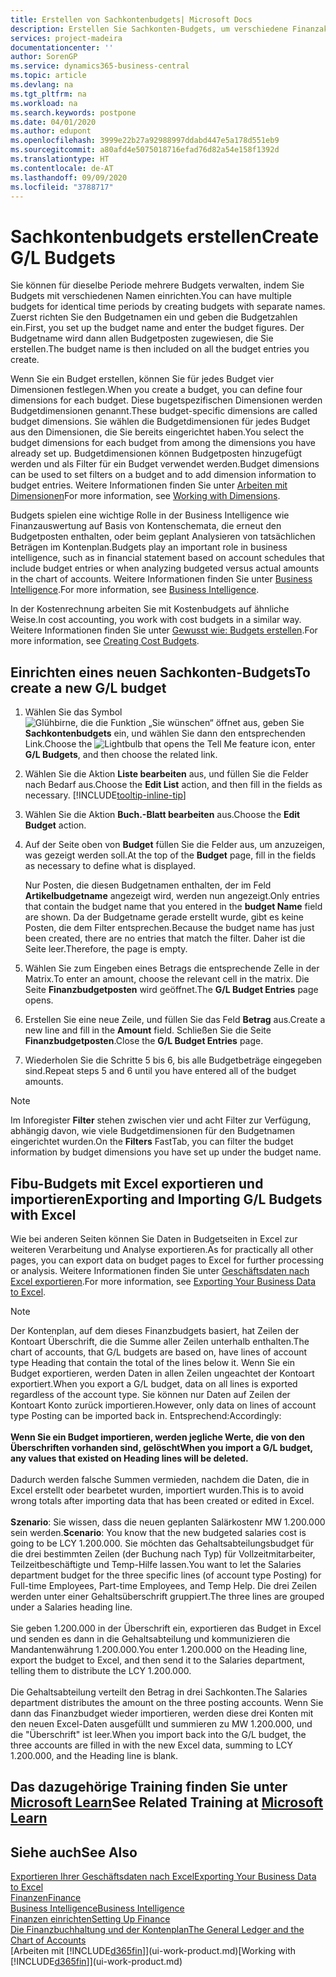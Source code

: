 ```yaml
---
title: Erstellen von Sachkontenbudgets| Microsoft Docs
description: Erstellen Sie Sachkonten-Budgets, um verschiedene Finanzaktivitäten zu prognostizieren und Dimensionen zu den einzelnen Intelligence-Zwecken zuzuordnen.
services: project-madeira
documentationcenter: ''
author: SorenGP
ms.service: dynamics365-business-central
ms.topic: article
ms.devlang: na
ms.tgt_pltfrm: na
ms.workload: na
ms.search.keywords: postpone
ms.date: 04/01/2020
ms.author: edupont
ms.openlocfilehash: 3999e22b27a92988997ddabd447e5a178d551eb9
ms.sourcegitcommit: a80afd4e5075018716efad76d82a54e158f1392d
ms.translationtype: HT
ms.contentlocale: de-AT
ms.lasthandoff: 09/09/2020
ms.locfileid: "3788717"
---
```

# <a name="create-gl-budgets"></a><span data-ttu-id="7d165-103">Sachkontenbudgets erstellen</span><span class="sxs-lookup"><span data-stu-id="7d165-103">Create G/L Budgets</span></span>
<span data-ttu-id="7d165-104">Sie können für dieselbe Periode mehrere Budgets verwalten, indem Sie Budgets mit verschiedenen Namen einrichten.</span><span class="sxs-lookup"><span data-stu-id="7d165-104">You can have multiple budgets for identical time periods by creating budgets with separate names.</span></span> <span data-ttu-id="7d165-105">Zuerst richten Sie den Budgetnamen ein und geben die Budgetzahlen ein.</span><span class="sxs-lookup"><span data-stu-id="7d165-105">First, you set up the budget name and enter the budget figures.</span></span> <span data-ttu-id="7d165-106">Der Budgetname wird dann allen Budgetposten zugewiesen, die Sie erstellen.</span><span class="sxs-lookup"><span data-stu-id="7d165-106">The budget name is then included on all the budget entries you create.</span></span>  

<span data-ttu-id="7d165-107">Wenn Sie ein Budget erstellen, können Sie für jedes Budget vier Dimensionen festlegen.</span><span class="sxs-lookup"><span data-stu-id="7d165-107">When you create a budget, you can define four dimensions for each budget.</span></span> <span data-ttu-id="7d165-108">Diese bugetspezifischen Dimensionen werden Budgetdimensionen genannt.</span><span class="sxs-lookup"><span data-stu-id="7d165-108">These budget-specific dimensions are called budget dimensions.</span></span> <span data-ttu-id="7d165-109">Sie wählen die Budgetdimensionen für jedes Budget aus den Dimensionen, die Sie bereits eingerichtet haben.</span><span class="sxs-lookup"><span data-stu-id="7d165-109">You select the budget dimensions for each budget from among the dimensions you have already set up.</span></span> <span data-ttu-id="7d165-110">Budgetdimensionen können Budgetposten hinzugefügt werden und als Filter für ein Budget verwendet werden.</span><span class="sxs-lookup"><span data-stu-id="7d165-110">Budget dimensions can be used to set filters on a budget and to add dimension information to budget entries.</span></span> <span data-ttu-id="7d165-111">Weitere Informationen finden Sie unter [Arbeiten mit Dimensionen](finance-dimensions.md)</span><span class="sxs-lookup"><span data-stu-id="7d165-111">For more information, see [Working with Dimensions](finance-dimensions.md).</span></span>

<span data-ttu-id="7d165-112">Budgets spielen eine wichtige Rolle in der Business Intelligence wie Finanzauswertung auf Basis von Kontenschemata, die erneut den Budgetposten enthalten, oder beim geplant Analysieren von tatsächlichen Beträgen im Kontenplan.</span><span class="sxs-lookup"><span data-stu-id="7d165-112">Budgets play an important role in business intelligence, such as in financial statement based on account schedules that include budget entries or when analyzing budgeted versus actual amounts in the chart of accounts.</span></span> <span data-ttu-id="7d165-113">Weitere Informationen finden Sie unter [Business Intelligence](bi.md).</span><span class="sxs-lookup"><span data-stu-id="7d165-113">For more information, see [Business Intelligence](bi.md).</span></span>

<span data-ttu-id="7d165-114">In der Kostenrechnung arbeiten Sie mit Kostenbudgets auf ähnliche Weise.</span><span class="sxs-lookup"><span data-stu-id="7d165-114">In cost accounting, you work with cost budgets in a similar way.</span></span> <span data-ttu-id="7d165-115">Weitere Informationen finden Sie unter [Gewusst wie: Budgets erstellen](finance-create-cost-budgets.md).</span><span class="sxs-lookup"><span data-stu-id="7d165-115">For more information, see [Creating Cost Budgets](finance-create-cost-budgets.md).</span></span>    

## <a name="to-create-a-new-gl-budget"></a><span data-ttu-id="7d165-116">Einrichten eines neuen Sachkonten-Budgets</span><span class="sxs-lookup"><span data-stu-id="7d165-116">To create a new G/L budget</span></span>  
1. <span data-ttu-id="7d165-117">Wählen Sie das Symbol ![Glühbirne, die die Funktion „Sie wünschen“ öffnet](media/ui-search/search_small.png "Tell Me-Funktion") aus, geben Sie **Sachkontenbudgets** ein, und wählen Sie dann den entsprechenden Link.</span><span class="sxs-lookup"><span data-stu-id="7d165-117">Choose the ![Lightbulb that opens the Tell Me feature](media/ui-search/search_small.png "Tell me what you want to do") icon, enter **G/L Budgets**, and then choose the related link.</span></span>  
2. <span data-ttu-id="7d165-118">Wählen Sie die Aktion **Liste bearbeiten** aus, und füllen Sie die Felder nach Bedarf aus.</span><span class="sxs-lookup"><span data-stu-id="7d165-118">Choose the **Edit List** action, and then fill in the fields as necessary.</span></span> [!INCLUDE[tooltip-inline-tip](includes/tooltip-inline-tip_md.md)]  
3. <span data-ttu-id="7d165-119">Wählen Sie die Aktion **Buch.-Blatt bearbeiten** aus.</span><span class="sxs-lookup"><span data-stu-id="7d165-119">Choose the **Edit Budget** action.</span></span>
4. <span data-ttu-id="7d165-120">Auf der Seite oben von **Budget** füllen Sie die Felder aus, um anzuzeigen, was gezeigt werden soll.</span><span class="sxs-lookup"><span data-stu-id="7d165-120">At the top of the **Budget** page, fill in the fields as necessary to define what is displayed.</span></span>  

    <span data-ttu-id="7d165-121">Nur Posten, die diesen Budgetnamen enthalten, der im Feld **Artikelbudgetname** angezeigt wird, werden nun angezeigt.</span><span class="sxs-lookup"><span data-stu-id="7d165-121">Only entries that contain the budget name that you entered in the **budget Name** field are shown.</span></span> <span data-ttu-id="7d165-122">Da der Budgetname gerade erstellt wurde, gibt es keine Posten, die dem Filter entsprechen.</span><span class="sxs-lookup"><span data-stu-id="7d165-122">Because the budget name has just been created, there are no entries that match the filter.</span></span> <span data-ttu-id="7d165-123">Daher ist die Seite leer.</span><span class="sxs-lookup"><span data-stu-id="7d165-123">Therefore, the page is empty.</span></span>  
5. <span data-ttu-id="7d165-124">Wählen Sie zum Eingeben eines Betrags die entsprechende Zelle in der Matrix.</span><span class="sxs-lookup"><span data-stu-id="7d165-124">To enter an amount, choose the relevant cell in the matrix.</span></span> <span data-ttu-id="7d165-125">Die Seite **Finanzbudgetposten** wird geöffnet.</span><span class="sxs-lookup"><span data-stu-id="7d165-125">The **G/L Budget Entries** page opens.</span></span>  
6. <span data-ttu-id="7d165-126">Erstellen Sie eine neue Zeile, und füllen Sie das Feld **Betrag** aus.</span><span class="sxs-lookup"><span data-stu-id="7d165-126">Create a new line and fill in the **Amount** field.</span></span> <span data-ttu-id="7d165-127">Schließen Sie die Seite **Finanzbudgetposten**.</span><span class="sxs-lookup"><span data-stu-id="7d165-127">Close the **G/L Budget Entries** page.</span></span>  
7. <span data-ttu-id="7d165-128">Wiederholen Sie die Schritte 5 bis 6, bis alle Budgetbeträge eingegeben sind.</span><span class="sxs-lookup"><span data-stu-id="7d165-128">Repeat steps 5 and 6 until you have entered all of the budget amounts.</span></span>  

> [!NOTE]  
>  <span data-ttu-id="7d165-129">Im Inforegister  **Filter** stehen zwischen vier und acht Filter zur Verfügung, abhängig davon, wie viele  Budgetdimensionen für den Budgetnamen eingerichtet wurden.</span><span class="sxs-lookup"><span data-stu-id="7d165-129">On the **Filters** FastTab, you can filter the budget information by budget dimensions you have set up under the budget name.</span></span>

## <a name="exporting-and-importing-gl-budgets-with-excel"></a><span data-ttu-id="7d165-130">Fibu-Budgets mit Excel exportieren und importieren</span><span class="sxs-lookup"><span data-stu-id="7d165-130">Exporting and Importing G/L Budgets with Excel</span></span>
<span data-ttu-id="7d165-131">Wie bei anderen Seiten können Sie Daten in Budgetseiten in Excel zur weiteren Verarbeitung und Analyse exportieren.</span><span class="sxs-lookup"><span data-stu-id="7d165-131">As for practically all other pages, you can export data on budget pages to Excel for further processing or analysis.</span></span> <span data-ttu-id="7d165-132">Weitere Informationen finden Sie unter [Geschäftsdaten nach Excel exportieren](about-export-data.md).</span><span class="sxs-lookup"><span data-stu-id="7d165-132">For more information, see [Exporting Your Business Data to Excel](about-export-data.md).</span></span>

> [!NOTE]
> <span data-ttu-id="7d165-133">Der Kontenplan, auf dem dieses Finanzbudgets basiert, hat Zeilen der Kontoart Überschrift, die die Summe aller Zeilen unterhalb enthalten.</span><span class="sxs-lookup"><span data-stu-id="7d165-133">The chart of accounts, that G/L budgets are based on, have lines of account type Heading that contain the total of the lines below it.</span></span> <span data-ttu-id="7d165-134">Wenn Sie ein Budget exportieren, werden Daten in allen Zeilen ungeachtet der Kontoart exportiert.</span><span class="sxs-lookup"><span data-stu-id="7d165-134">When you export a G/L budget, data on all lines is exported regardless of the account type.</span></span> <span data-ttu-id="7d165-135">Sie können nur Daten auf Zeilen der Kontoart Konto zurück importieren.</span><span class="sxs-lookup"><span data-stu-id="7d165-135">However, only data on lines of account type Posting can be imported back in.</span></span> <span data-ttu-id="7d165-136">Entsprechend:</span><span class="sxs-lookup"><span data-stu-id="7d165-136">Accordingly:</span></span> <br /><br /> <span data-ttu-id="7d165-137">**Wenn Sie ein Budget importieren, werden jegliche Werte, die von den Überschriften vorhanden sind, gelöscht**</span><span class="sxs-lookup"><span data-stu-id="7d165-137">**When you import a G/L budget, any values that existed on Heading lines will be deleted.**</span></span> <br /><br /> <span data-ttu-id="7d165-138">Dadurch werden falsche Summen vermieden, nachdem die Daten, die in Excel erstellt oder bearbetet wurden, importiert wurden.</span><span class="sxs-lookup"><span data-stu-id="7d165-138">This is to avoid wrong totals after importing data that has been created or edited in Excel.</span></span><br /><br /> <span data-ttu-id="7d165-139">**Szenario**: Sie wissen, dass die neuen geplanten Salärkostenr MW 1.200.000 sein werden.</span><span class="sxs-lookup"><span data-stu-id="7d165-139">**Scenario**: You know that the new budgeted salaries cost is going to be LCY 1.200.000.</span></span> <span data-ttu-id="7d165-140">Sie möchten das Gehaltsabteilungsbudget für die drei bestimmten Zeilen (der Buchung nach Typ) für Vollzeitmitarbeiter, Teilzeitbeschäftigte und Temp-Hilfe lassen.</span><span class="sxs-lookup"><span data-stu-id="7d165-140">You want to let the Salaries department budget for the three specific lines (of account type Posting) for Full-time Employees, Part-time Employees, and Temp Help.</span></span> <span data-ttu-id="7d165-141">Die drei Zeilen werden unter einer Gehaltsüberschrift gruppiert.</span><span class="sxs-lookup"><span data-stu-id="7d165-141">The three lines are grouped under a Salaries heading line.</span></span><br /><br /><span data-ttu-id="7d165-142">Sie geben 1.200.000 in der Überschrift ein, exportieren das Budget in Excel und senden es dann in die Gehaltsabteilung und kommunizieren die Mandantenwährung 1.200.000.</span><span class="sxs-lookup"><span data-stu-id="7d165-142">You enter 1.200.000 on the Heading line, export the budget to Excel, and then send it to the Salaries department, telling them to distribute the LCY 1.200.000.</span></span><br /><br /> <span data-ttu-id="7d165-143">Die Gehaltsabteilung verteilt den Betrag in drei Sachkonten.</span><span class="sxs-lookup"><span data-stu-id="7d165-143">The Salaries department distributes the amount on the three posting accounts.</span></span> <span data-ttu-id="7d165-144">Wenn Sie dann das Finanzbudget wieder importieren, werden diese drei Konten mit den neuen Excel-Daten ausgefüllt und summieren zu MW 1.200.000, und die "Überschrift" ist leer.</span><span class="sxs-lookup"><span data-stu-id="7d165-144">When you import back into the G/L budget, the three accounts are filled in with the new Excel data, summing to LCY 1.200.000, and the Heading line is blank.</span></span>

## <a name="see-related-training-at-microsoft-learn"></a><span data-ttu-id="7d165-145">Das dazugehörige Training finden Sie unter [Microsoft Learn](/learn/modules/budgets-exchange-rates-dynamics-365-business-central/index)</span><span class="sxs-lookup"><span data-stu-id="7d165-145">See Related Training at [Microsoft Learn](/learn/modules/budgets-exchange-rates-dynamics-365-business-central/index)</span></span>

## <a name="see-also"></a><span data-ttu-id="7d165-146">Siehe auch</span><span class="sxs-lookup"><span data-stu-id="7d165-146">See Also</span></span>
[<span data-ttu-id="7d165-147">Exportieren Ihrer Geschäftsdaten nach Excel</span><span class="sxs-lookup"><span data-stu-id="7d165-147">Exporting Your Business Data to Excel</span></span>](about-export-data.md)  
[<span data-ttu-id="7d165-148">Finanzen</span><span class="sxs-lookup"><span data-stu-id="7d165-148">Finance</span></span>](finance.md)  
[<span data-ttu-id="7d165-149">Business Intelligence</span><span class="sxs-lookup"><span data-stu-id="7d165-149">Business Intelligence</span></span>](bi.md)  
[<span data-ttu-id="7d165-150">Finanzen einrichten</span><span class="sxs-lookup"><span data-stu-id="7d165-150">Setting Up Finance</span></span>](finance-setup-finance.md)  
[<span data-ttu-id="7d165-151">Die Finanzbuchhaltung und der Kontenplan</span><span class="sxs-lookup"><span data-stu-id="7d165-151">The General Ledger and the Chart of Accounts</span></span>](finance-general-ledger.md)  
<span data-ttu-id="7d165-152">[Arbeiten mit [!INCLUDE[d365fin](includes/d365fin_md.md)]](ui-work-product.md)</span><span class="sxs-lookup"><span data-stu-id="7d165-152">[Working with [!INCLUDE[d365fin](includes/d365fin_md.md)]](ui-work-product.md)</span></span>  
